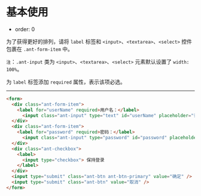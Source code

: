 # 基本使用

- order: 0

为了获得更好的排列，请将 `label` 标签和 `<input>`、`<textarea>`、`<select>` 控件包裹在 `.ant-form-item` 中。

`注`：`.ant-input`  类为 `<input>`、`<textarea>`、`<select>` 元素默认设置了 `width: 100%`。

为 `label` 标签添加 `required` 属性，表示该项必选。

---

````html
<form>
  <div class="ant-form-item">
    <label for="userName" required>用户名：</label>
	  <input class="ant-input" type="text" id="userName" placeholder="请输入"/>
  </div>
  <div class="ant-form-item">
    <label for="password" required>密码：</label>
	  <input class="ant-input" type="password" id="password" placeholder="请输入密码"/>
  </div>
  <div class="ant-checkbox">
    <label>
      <input type="checkbox"> 保持登录
    </label>
  </div>
  <input type="submit" class="ant-btn ant-btn-primary" value="确定" />
  <input type="submit" class="ant-btn" value="取消" />
</form>
````

